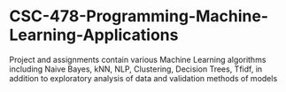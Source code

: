 # CSC-478-Programming-Machine-Learning-Applications
Project and assignments contain various Machine Learning algorithms including Naive Bayes, kNN, NLP, Clustering, Decision Trees, Tfidf, in addition to exploratory analysis of data and validation methods of models
